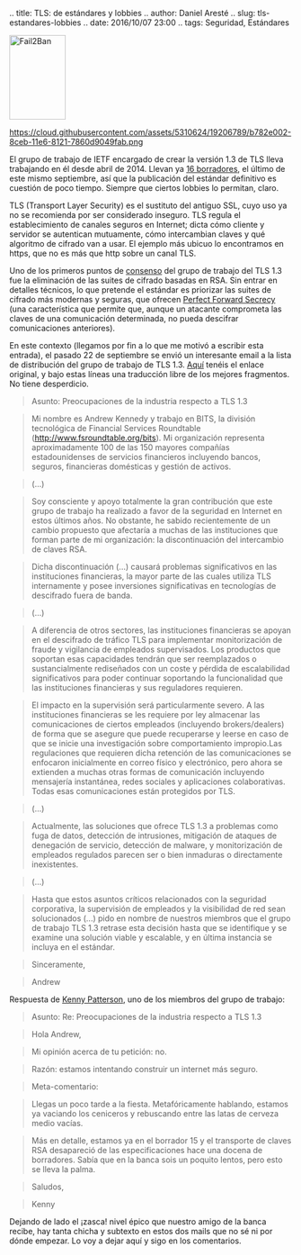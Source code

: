 .. title: TLS: de estándares y lobbies
.. author: Daniel Aresté
.. slug: tls-estandares-lobbies
.. date: 2016/10/07 23:00
.. tags: Seguridad, Estándares

<img src='https://cloud.githubusercontent.com/assets/5310624/19206789/b782e002-8ceb-11e6-8121-7860d9049fab.png' alt='Fail2Ban' class='align-right' height='150' width='100'/>

https://cloud.githubusercontent.com/assets/5310624/19206789/b782e002-8ceb-11e6-8121-7860d9049fab.png

El grupo de trabajo de IETF encargado de crear la versión 1.3 de TLS lleva trabajando en él desde abril de 2014. 
Llevan ya [16 borradores], el último de este mismo septiembre, así que la publicación del estándar definitivo 
es cuestión de poco tiempo. Siempre que ciertos lobbies lo permitan, claro.

<!-- TEASER_END -->

TLS (Transport Layer Security) es el sustituto del antiguo SSL, cuyo uso ya no se recomienda por ser considerado inseguro. 
TLS regula el establecimiento de canales seguros en Internet; dicta cómo cliente y servidor se autentican mutuamente, 
cómo intercambian claves y qué algoritmo de cifrado van a usar. El ejemplo más ubicuo lo encontramos en https, que no es más
que http sobre un canal TLS.

Uno de los primeros puntos de [consenso] del grupo de trabajo del TLS 1.3 fue la eliminación de las suites de cifrado 
basadas en RSA. Sin entrar en detalles técnicos, lo que pretende el estándar es priorizar las suites de cifrado 
más modernas y seguras, que ofrecen [Perfect Forward Secrecy] (una característica que permite que, aunque 
un atacante comprometa las claves de una comunicación determinada, no pueda descifrar comunicaciones anteriores).

En este contexto (llegamos por fin a lo que me motivó a escribir esta entrada), el pasado 22 de septiembre 
se envió un interesante email a la lista de distribución del grupo de trabajo de TLS 1.3. 
[Aquí] tenéis el enlace original, y bajo estas líneas una traducción libre de los mejores fragmentos. No tiene desperdicio.

>Asunto: Preocupaciones de la industria respecto a TLS 1.3

>Mi nombre es Andrew Kennedy y trabajo en BITS, la división tecnológica de Financial Services Roundtable 
>(http://www.fsroundtable.org/bits). Mi organización representa aproximadamente 100 de las 150 mayores compañías 
>estadounidenses de servicios financieros incluyendo bancos, seguros, financieras domésticas y gestión de activos.

>(...)

>Soy consciente y apoyo totalmente la gran contribución que este grupo de trabajo ha realizado a favor de la seguridad 
>en Internet en estos últimos años. No obstante, he sabido recientemente de un cambio propuesto que afectaría a muchas 
>de las instituciones que forman parte de mi organización: la discontinuación del intercambio de claves RSA.

>Dicha discontinuación (...) causará problemas significativos en las instituciones financieras, la mayor parte 
>de las cuales utiliza TLS internamente y posee inversiones significativas en tecnologías de descifrado fuera de banda.

>(...) 

>A diferencia de otros sectores, las instituciones financieras se apoyan en el descifrado de tráfico TLS para implementar 
>monitorización de fraude y vigilancia de empleados supervisados. Los productos que soportan esas capacidades tendrán 
>que ser reemplazados o sustancialmente rediseñados con un coste y pérdida de escalabilidad significativos para poder 
>continuar soportando la funcionalidad que las instituciones financieras y sus reguladores requieren.

>El impacto en la supervisión será particularmente severo. A las instituciones financieras se les requiere por ley 
>almacenar las comunicaciones de ciertos empleados (incluyendo brokers/dealers) de forma que se asegure que puede 
>recuperarse y leerse en caso de que se inicie una investigación sobre comportamiento impropio.Las regulaciones que 
>requieren dicha retención de las comunicaciones se enfocaron inicialmente en correo físico y electrónico, pero ahora 
>se extienden a muchas otras formas de comunicación incluyendo mensajería instantánea, redes sociales y aplicaciones 
>colaborativas. Todas esas comunicaciones están protegidos por TLS.

>(...)

>Actualmente, las soluciones que ofrece TLS 1.3 a problemas como fuga de datos, detección de intrusiones, 
>mitigación de ataques de denegación de servicio, detección de malware, y monitorización de empleados regulados parecen 
>ser o bien inmaduras o directamente inexistentes.

>(...)

>Hasta que estos asuntos críticos relacionados con la seguridad corporativa, la supervisión de empleados y la visibilidad 
>de red sean solucionados (...) pido en nombre de nuestros miembros que el grupo de trabajo TLS 1.3 retrase esta decisión 
>hasta que se identifique y se examine una solución viable y escalable, y en última instancia se incluya en el estándar.

>Sinceramente,

>Andrew

Respuesta de [Kenny Patterson], uno de los miembros del grupo de trabajo:

>Asunto: Re: Preocupaciones de la industria respecto a TLS 1.3

>Hola Andrew,

>Mi opinión acerca de tu petición: no.

>Razón: estamos intentando construir un internet más seguro.

>Meta-comentario: 

>Llegas un poco tarde a la fiesta. Metafóricamente hablando, estamos ya vaciando los ceniceros y
>rebuscando entre las latas de cerveza medio vacías.

>Más en detalle, estamos ya en el borrador 15 y el transporte de claves RSA desapareció de las especificaciones 
>hace una docena de borradores. Sabía que en la banca sois un poquito lentos, pero esto se lleva la palma.

>Saludos, 

>Kenny

Dejando de lado el ¡zasca! nivel épico que nuestro amigo de la banca recibe, hay tanta chicha y subtexto en estos dos 
mails que no sé ni por dónde empezar. Lo voy a dejar aquí y sigo en los comentarios.

[16 borradores]: https://tools.ietf.org/html/draft-ietf-tls-tls13-16
[consenso]: https://www.ietf.org/mail-archive/web/tls/current/msg12266.html
[Perfect Forward Secrecy]: https://es.wikipedia.org/wiki/Perfect_forward_secrecy
[Aquí]: https://www.ietf.org/mail-archive/web/tls/current/msg21278.html
[Kenny Patterson]: http://www.isg.rhul.ac.uk/~kp/
